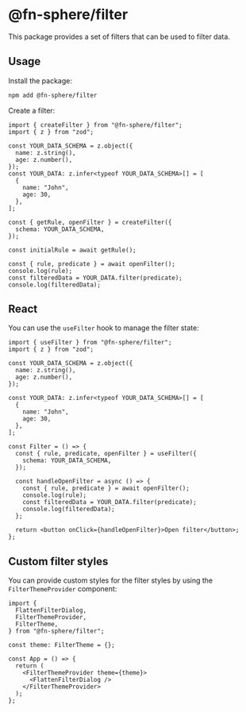 # @fn-sphere/filter

This package provides a set of filters that can be used to filter data.

## Usage

Install the package:

```sh
npm add @fn-sphere/filter
```

Create a filter:

```tsx
import { createFilter } from "@fn-sphere/filter";
import { z } from "zod";

const YOUR_DATA_SCHEMA = z.object({
  name: z.string(),
  age: z.number(),
});
const YOUR_DATA: z.infer<typeof YOUR_DATA_SCHEMA>[] = [
  {
    name: "John",
    age: 30,
  },
];

const { getRule, openFilter } = createFilter({
  schema: YOUR_DATA_SCHEMA,
});

const initialRule = await getRule();

const { rule, predicate } = await openFilter();
console.log(rule);
const filteredData = YOUR_DATA.filter(predicate);
console.log(filteredData);
```

## React

You can use the `useFilter` hook to manage the filter state:

```tsx
import { useFilter } from "@fn-sphere/filter";
import { z } from "zod";

const YOUR_DATA_SCHEMA = z.object({
  name: z.string(),
  age: z.number(),
});

const YOUR_DATA: z.infer<typeof YOUR_DATA_SCHEMA>[] = [
  {
    name: "John",
    age: 30,
  },
];

const Filter = () => {
  const { rule, predicate, openFilter } = useFilter({
    schema: YOUR_DATA_SCHEMA,
  });

  const handleOpenFilter = async () => {
    const { rule, predicate } = await openFilter();
    console.log(rule);
    const filteredData = YOUR_DATA.filter(predicate);
    console.log(filteredData);
  };

  return <button onClick={handleOpenFilter}>Open filter</button>;
};
```

## Custom filter styles

You can provide custom styles for the filter styles by using the `FilterThemeProvider` component:

```tsx
import {
  FlattenFilterDialog,
  FilterThemeProvider,
  FilterTheme,
} from "@fn-sphere/filter";

const theme: FilterTheme = {};

const App = () => {
  return (
    <FilterThemeProvider theme={theme}>
      <FlattenFilterDialog />
    </FilterThemeProvider>
  );
};
```
